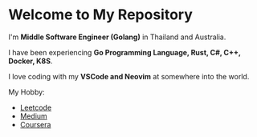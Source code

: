 Welcome to My Repository
===

I'm **Middle Software Engineer (Golang)** in Thailand and Australia.

I have been experiencing **Go Programming Language, Rust, C#, C++, Docker, K8S**.

I love coding with my **VSCode and Neovim** at somewhere into the world.

My Hobby:
- [Leetcode](https://leetcode.com/imkk-000)
- [Medium](https://blog.imkk.me/)
- [Coursera](https://www.coursera.org/user/dd6c531a628fd3e53ef42e58458f366d)

